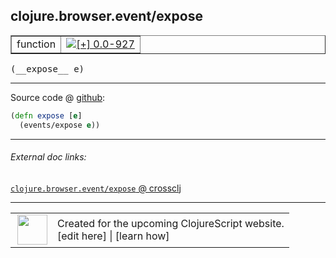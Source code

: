 ## clojure.browser.event/expose



 <table border="1">
<tr>
<td>function</td>
<td><a href="https://github.com/cljsinfo/cljs-api-docs/tree/0.0-927"><img valign="middle" alt="[+] 0.0-927" title="Added in 0.0-927" src="https://img.shields.io/badge/+-0.0--927-lightgrey.svg"></a> </td>
</tr>
</table>


 <samp>
(__expose__ e)<br>
</samp>

---







Source code @ [github](https://github.com/clojure/clojurescript/blob/r2725/src/cljs/clojure/browser/event.cljs#L81-L82):

```clj
(defn expose [e]
  (events/expose e))
```

<!--
Repo - tag - source tree - lines:

 <pre>
clojurescript @ r2725
└── src
    └── cljs
        └── clojure
            └── browser
                └── <ins>[event.cljs:81-82](https://github.com/clojure/clojurescript/blob/r2725/src/cljs/clojure/browser/event.cljs#L81-L82)</ins>
</pre>

-->

---



###### External doc links:

[`clojure.browser.event/expose` @ crossclj](http://crossclj.info/fun/clojure.browser.event.cljs/expose.html)<br>

---

 <table>
<tr><td>
<img valign="middle" align="right" width="48px" src="http://i.imgur.com/Hi20huC.png">
</td><td>
Created for the upcoming ClojureScript website.<br>
[edit here] | [learn how]
</td></tr></table>

[edit here]:https://github.com/cljsinfo/cljs-api-docs/blob/master/cljsdoc/clojure.browser.event/expose.cljsdoc
[learn how]:https://github.com/cljsinfo/cljs-api-docs/wiki/cljsdoc-files

<!--

This information was too distracting to show to readers, but I'll leave it
commented here since it is helpful to:

- pretty-print the data used to generate this document
- and show how to retrieve that data



The API data for this symbol:

```clj
{:ns "clojure.browser.event",
 :name "expose",
 :type "function",
 :signature ["[e]"],
 :source {:code "(defn expose [e]\n  (events/expose e))",
          :title "Source code",
          :repo "clojurescript",
          :tag "r2725",
          :filename "src/cljs/clojure/browser/event.cljs",
          :lines [81 82]},
 :full-name "clojure.browser.event/expose",
 :full-name-encode "clojure.browser.event/expose",
 :history [["+" "0.0-927"]]}

```

Retrieve the API data for this symbol:

```clj
;; from Clojure REPL
(require '[clojure.edn :as edn])
(-> (slurp "https://raw.githubusercontent.com/cljsinfo/cljs-api-docs/catalog/cljs-api.edn")
    (edn/read-string)
    (get-in [:symbols "clojure.browser.event/expose"]))
```

-->

